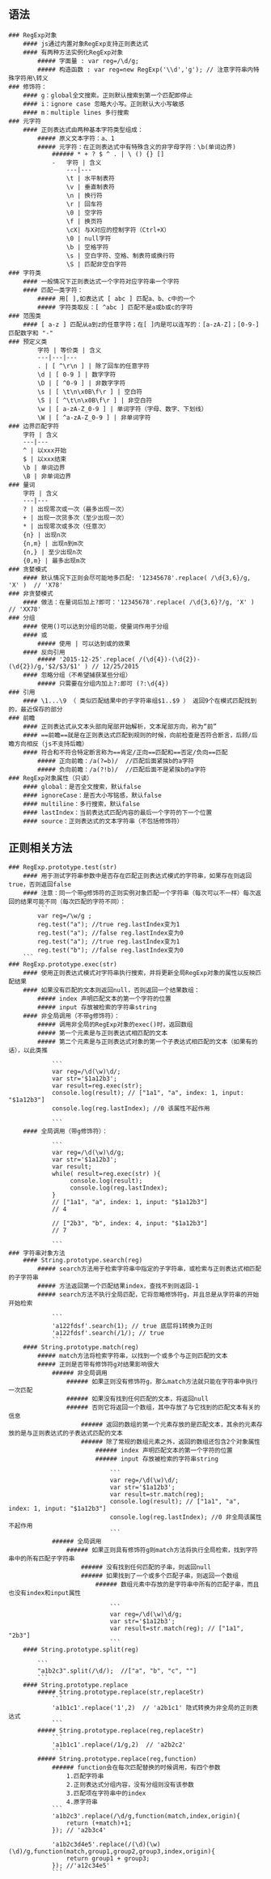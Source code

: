 ## 语法
    ### RegExp对象
        #### js通过内置对象RegExp支持正则表达式
        #### 有两种方法实例化RegExp对象
            ##### 字面量 : var reg=/\d/g;
            ##### 构造函数 : var reg=new RegExp('\\d','g'); // 注意字符串内特殊字符用\转义
    ### 修饰符：
        #### g：global全文搜索。正则默认搜索到第一个匹配即停止
        #### i：ignore case 忽略大小写。正则默认大小写敏感
        #### m：multiple lines 多行搜索
    ### 元字符
        #### 正则表达式由两种基本字符类型组成：
            ##### 原义文本字符：a、1
            ##### 元字符：在正则表达式中有特殊含义的非字母字符：\b(单词边界)
                ###### * + ? $ ^ . | \ () {} []
                -   字符 | 含义
                    ---|---
                    \t | 水平制表符
                    \v | 垂直制表符
                    \n | 换行符
                    \r | 回车符
                    \0 | 空字符
                    \f | 换页符
                    \cX| 与X对应的控制字符（Ctrl+X）
                    \0 | null字符
                    \b | 空格字符   
                    \s | 空白字符、空格、制表符或换行符
                    \S | 匹配非空白字符 
    ### 字符类
        #### 一般情况下正则表达式一个字符对应字符串一个字符
        #### 匹配一类字符：
            ##### 用[ ],如表达式 [ abc ] 匹配a、b、c中的一个
            ##### 字符类取反：[ ^abc ] 匹配不是a或b或c的字符
    ### 范围类
        #### [ a-z ] 匹配从a到z的任意字符；在[ ]内是可以连写的：[a-zA-Z]；[0-9-] 匹配数字和 "-"
    ### 预定义类
            字符 | 等价类 | 含义
            ---|---|---
            . | [ ^\r\n ] | 除了回车的任意字符
            \d | [ 0-9 ] | 数字字符
            \D | [ ^0-9 ] | 非数字字符
            \s | [ \t\n\x0B\f\r ] | 空白符
            \S | [ ^\t\n\x0B\f\r ] | 非空白符
            \w | [ a-zA-Z_0-9 ] | 单词字符（字母、数字、下划线）
            \W | [ ^a-zA-Z_0-9 ] | 非单词字符
    ### 边界匹配字符
        字符 | 含义
        ---|---
        ^ | 以xxx开始
        $ | 以xxx结束
        \b | 单词边界
        \B | 非单词边界
    ### 量词
        字符 | 含义
        ---|---
        ? | 出现零次或一次（最多出现一次）
        + | 出现一次货多次（至少出现一次）
        * | 出现零次或多次（任意次）
        {n} | 出现n次
        {n,m} | 出现n到m次
        {n,} | 至少出现n次
        {0,m} | 最多出现m次
    ### 贪婪模式
        #### 默认情况下正则会尽可能地多匹配: '12345678'.replace( /\d{3,6}/g, 'X' )  // 'X78'
    ### 非贪婪模式
        #### 做法：在量词后加上?即可：'12345678'.replace( /\d{3,6}?/g, 'X' ) // 'XX78'
    ### 分组
        #### 使用()可以达到分组的功能，使量词作用于分组
        #### 或
            ##### 使用 | 可以达到或的效果
        #### 反向引用
            ##### '2015-12-25'.replace( /(\d{4})-(\d{2})-(\d{2})/g,'$2/$3/$1' ) // 12/25/2015
        #### 忽略分组（不希望捕获某些分组）
            ##### 只需要在分组内加上?:即可 (?:\d{4})
    ### 引用
        #### \1...\9 （ 类似匹配结果中的子字符串组$1..$9 ） 返回9个在模式匹配找到的，最近保存的部分
    ### 前瞻
        #### 正则表达式从文本头部向尾部开始解析，文本尾部方向，称为“前”
        #### ==前瞻==就是在正则表达式匹配到规则的时候，向前检查是否符合断言，后顾/后瞻方向相反（js不支持后瞻）
        #### 符合和不符合特定断言称为==肯定/正向==匹配和==否定/负向==匹配
            ##### 正向前瞻：/a(?=b)/  //匹配后面紧挨b的a字符
            ##### 负向前瞻：/a(?!b)/  //匹配后面不是紧挨b的a字符
    ### RegExp对象属性（只读）
        #### global：是否全文搜索，默认false
        #### ignoreCase：是否大小写铭感，默认false
        #### multiline：多行搜索，默认false
        #### lastIndex：当前表达式匹配内容的最后一个字符的下一个位置
        #### source：正则表达式的文本字符串（不包括修饰符）
## 正则相关方法
    ### RegExp.prototype.test(str) 
        #### 用于测试字符串参数中是否存在匹配正则表达式模式的字符串，如果存在则返回true，否则返回false  
        #### 注意：同一个带g修饰符的正则实例对象匹配一个字符串（每次可以不一样）每次返回的结果可能不同（每次匹配的字符不同）：
            ```
            var reg=/\w/g ; 
            reg.test("a"); //true reg.lastIndex变为1
            reg.test("a"); //false reg.lastIndex变为0
            reg.test("a"); //true reg.lastIndex变为1
            reg.test("b"); //false reg.lastIndex变为0
        ```
    ### RegExp.prototype.exec(str)
        #### 使用正则表达式模式对字符串执行搜索，并将更新全局RegExp对象的属性以反映匹配结果  
        #### 如果没有匹配的文本则返回null，否则返回一个结果数组：  
            ##### index 声明匹配文本的第一个字符的位置
            ##### input 存放被检索的字符串string
        #### 非全局调用（不带g修饰符）：
            ##### 调用非全局的RegExp对象的exec()时，返回数组  
            ##### 第一个元素是与正则表达式相匹配的文本  
            ##### 第二个元素是与正则表达式对象的第一个子表达式相匹配的文本（如果有的话），以此类推
                        
                ```
                var reg=/\d(\w)\d/;
                var str='$1a12b3';
                var result=reg.exec(str);
                console.log(result); // ["1a1", "a", index: 1, input: "$1a12b3"]
                console.log(reg.lastIndex); //0 该属性不起作用
                
                ```
        #### 全局调用（带g修饰符）：
                
                ```
                var reg=/\d(\w)\d/g;
                var str='$1a12b3';
                var result; 
                while( result=reg.exec(str) ){
                     console.log(result); 
                     console.log(reg.lastIndex); 
                }
                // ["1a1", "a", index: 1, input: "$1a12b3"]
                // 4 
                
                // ["2b3", "b", index: 4, input: "$1a12b3"]
                // 7
               
                ```
    ### 字符串对象方法
        #### String.prototype.search(reg)
            ##### search方法用于检索字符串中指定的子字符串，或检索与正则表达式相匹配的子字符串
            ##### 方法返回第一个匹配结果index，查找不到则返回-1
            ##### search方法不执行全局匹配，它将忽略修饰符g，并且总是从字符串的开始开始检索
            
                ```
                'a122fdsf'.search(1); // true 底层将1转换为正则
                'a122fdsf'.search(/1/); // true 
                ```
        #### String.prototype.match(reg)
            ##### match方法将检索字符串，以找到一个或多个与正则匹配的文本
            ##### 正则是否带有修饰符g对结果影响很大
                ###### 非全局调用
                    ###### 如果正则没有修饰符g，那么match方法就只能在字符串中执行一次匹配  
                    ###### 如果没有找到任何匹配的文本，将返回null  
                    ###### 否则它将返回一个数组，其中存放了与它找到的匹配文本有关的信息
                        ###### 返回的数组的第一个元素存放的是匹配文本，其余的元素存放的是与正则表达式的子表达式匹配的文本  
                        ###### 除了常规的数组元素之外，返回的数组还包含2个对象属性
                            ###### index 声明匹配文本的第一个字符的位置
                            ###### input 存放被检索的字符串string 
                            
                                ```
                                var reg=/\d(\w)\d/;
                                var str='$1a12b3';
                                var result=str.match(reg);
                                console.log(result); // ["1a1", "a", index: 1, input: "$1a12b3"]
                                console.log(reg.lastIndex); //0 非全局该属性不起作用
                                ```
                ###### 全局调用
                    ###### 如果正则具有修饰符g则match方法将执行全局检索，找到字符串中的所有匹配子字符串
                        ###### 没有找到任何匹配的子串，则返回null
                        ###### 如果找到了一个或多个匹配子串，则返回一个数组
                            ###### 数组元素中存放的是字符串中所有的匹配子串，而且也没有index和input属性
                
                                ```
                                var reg=/\d(\w)\d/g;
                                var str='$1a12b3';
                                var result=str.match(reg); // ["1a1", "2b3"]
                                ```
        #### String.prototype.split(reg)
            
            ```
            "a1b2c3".split(/\d/);  //["a", "b", "c", ""]
            ```
        #### String.prototype.replace
            ##### String.prototype.replace(str,replaceStr)
                ```
                'a1b1c1'.replace('1',2)  // 'a2b1c1' 隐式转换为非全局的正则表达式
                ```
            ##### String.prototype.replace(reg,replaceStr)
                ```
                'a1b1c1'.replace(/1/g,2)  // 'a2b2c2'
                ```
            ##### String.prototype.replace(reg,function)
                ###### function会在每次匹配替换的时候调用，有四个参数
                    1.匹配字符串  
                    2.正则表达式分组内容，没有分组则没有该参数  
                    3.匹配项在字符串中的index  
                    4.原字符串
                ```
                'a1b2c3'.replace(/\d/g,function(match,index,origin){
                    return (+match)+1;
                }); // 'a2b3c4'
                
                'a1b2c3d4e5'.replace(/(\d)(\w)(\d)/g,function(match,group1,group2,group3,index,origin){
                    return group1 + group3;
                }); //'a12c34e5'
                ```
            


            
        

            